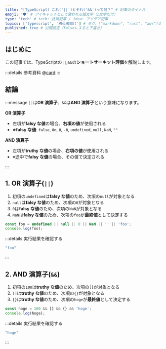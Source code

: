 ```yaml
---
title: "[TypeScript] これ('||')とそれ('&&')って何？" # 記事のタイトル
emoji: '🛡' # アイキャッチとして使われる絵文字（1文字だけ）
type: 'tech' # tech: 技術記事 / idea: アイデア記事
topics: ['typescript', '初心者向け'] # タグ。["markdown", "rust", "aws"]のように指定する
published: true # 公開設定（falseにすると下書き）
---
```


## はじめに

この記事では、TypeScriptの`||`,`&&`の**ショートサーキット評価**を解説します。

:::details 参考資料
@[card](https://oukayuka.booth.pm/items/2368045)
:::


## 結論

:::message
`||`は**OR 演算子**、`&&`は**AND 演算子**という意味になります。

**OR 演算子**
- 左項が**falsy な値**の場合、**右項の値**が使用される
- **※falsy な値**: `false`, `0n`, `0`, `-0`, `undefined`, `null`, `NaN`, `""`

**AND 演算子**
- 左項が**truthy な値**の場合、**右項の値**が使用される
- ※途中で**falsy な値**の場合、その値で決定される

:::

## 1. OR 演算子(`||`)

1. 初項の`undefined`は**falsy な値**のため、次項の`null`が対象となる
2. `null`は**falsy な値**のため、次項の`0`が対象となる
3. `0`は**falsy な値**のため、次項の`NaN`が対象となる
4. `NaN`は**falsy な値**のため、次項の`foo`が**最終値**として決定する

```typescript
const foo = undefined || null || 0 || NaN || '' || 'foo';
console.log(foo);
```

:::details 実行結果を確認する
```bash
"foo"
```
:::

## 2. AND 演算子(`&&`)

1. 初項の`100`は**truthy な値**のため、次項の`[]`が対象となる
2. `[]`は**truthy な値**のため、次項の`{}`が対象となる
3. `{}`は**truthy な値**のため、次項の`hoge`が**最終値**として決定する

```typescript
const hoge = 100 && [] && {} && 'hoge';
console.log(hoge);
```

:::details 実行結果を確認する
```bash
"hoge"
```
:::

